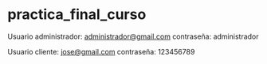 ﻿# practica_final_curso

 Usuario administrador: administrador@gmail.com
 contraseña: administrador

 Usuario cliente: jose@gmail.com
 contraseña: 123456789
